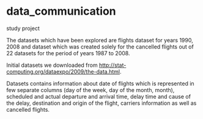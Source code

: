 # data_communication
study project

The datasets which have been explored are flights dataset for years 1990, 2008 and dataset which was created solely for the cancelled flights out of 22 datasets for the period of years 1987 to 2008.

Initial datasets we downloaded from http://stat-computing.org/dataexpo/2009/the-data.html.

Datasets contains information about date of flights which is represented in few separate columns (day of the week, day of the month, month), scheduled and actual departure and arrival time, delay time and cause of the delay, destination and origin of the flight, carriers information as well as cancelled flights.
